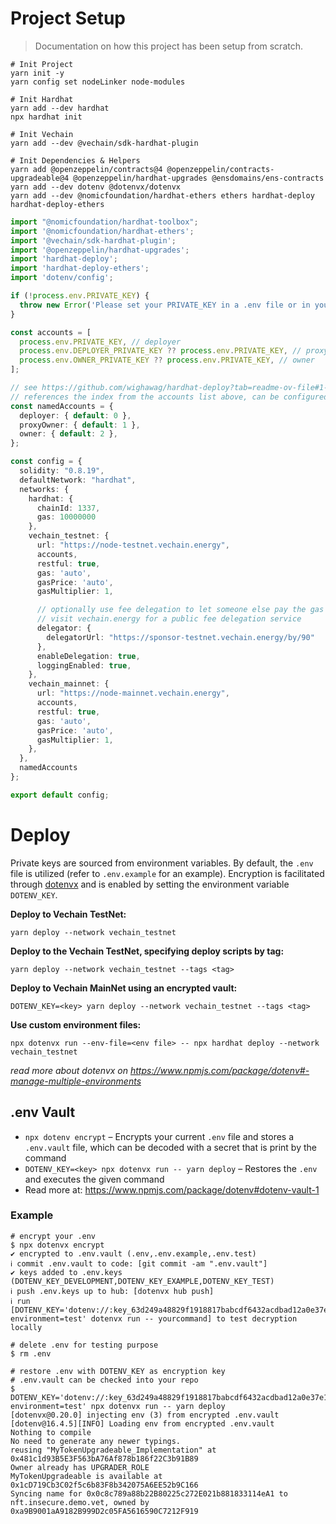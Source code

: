 # Project Setup

> Documentation on how this project has been setup from scratch.

```shell
# Init Project
yarn init -y
yarn config set nodeLinker node-modules

# Init Hardhat
yarn add --dev hardhat
npx hardhat init

# Init Vechain
yarn add --dev @vechain/sdk-hardhat-plugin

# Init Dependencies & Helpers
yarn add @openzeppelin/contracts@4 @openzeppelin/contracts-upgradeable@4 @openzeppelin/hardhat-upgrades @ensdomains/ens-contracts
yarn add --dev dotenv @dotenvx/dotenvx
yarn add --dev @nomicfoundation/hardhat-ethers ethers hardhat-deploy hardhat-deploy-ethers
```

```ts
import "@nomicfoundation/hardhat-toolbox";
import '@nomicfoundation/hardhat-ethers';
import '@vechain/sdk-hardhat-plugin';
import '@openzeppelin/hardhat-upgrades';
import 'hardhat-deploy';
import 'hardhat-deploy-ethers';
import 'dotenv/config';

if (!process.env.PRIVATE_KEY) {
  throw new Error('Please set your PRIVATE_KEY in a .env file or in your environment variables');
}

const accounts = [
  process.env.PRIVATE_KEY, // deployer
  process.env.DEPLOYER_PRIVATE_KEY ?? process.env.PRIVATE_KEY, // proxyOwner
  process.env.OWNER_PRIVATE_KEY ?? process.env.PRIVATE_KEY, // owner
];

// see https://github.com/wighawag/hardhat-deploy?tab=readme-ov-file#1-namedaccounts-ability-to-name-addresses
// references the index from the accounts list above, can be configured by network too
const namedAccounts = {
  deployer: { default: 0 },
  proxyOwner: { default: 1 },
  owner: { default: 2 },
};

const config = {
  solidity: "0.8.19",
  defaultNetwork: "hardhat",
  networks: {
    hardhat: {
      chainId: 1337,
      gas: 10000000
    },
    vechain_testnet: {
      url: "https://node-testnet.vechain.energy",
      accounts,
      restful: true,
      gas: 'auto',
      gasPrice: 'auto',
      gasMultiplier: 1,

      // optionally use fee delegation to let someone else pay the gas fees
      // visit vechain.energy for a public fee delegation service
      delegator: {
        delegatorUrl: "https://sponsor-testnet.vechain.energy/by/90"
      },
      enableDelegation: true,
      loggingEnabled: true,
    },
    vechain_mainnet: {
      url: "https://node-mainnet.vechain.energy",
      accounts,
      restful: true,
      gas: 'auto',
      gasPrice: 'auto',
      gasMultiplier: 1,
    },
  },
  namedAccounts
};

export default config;
```

# Deploy

Private keys are sourced from environment variables. By default, the `.env` file is utilized (refer to `.env.example` for an example). Encryption is facilitated through [dotenvx](https://www.npmjs.com/package/dotenv#-manage-multiple-environments) and is enabled by setting the environment variable `DOTENV_KEY`.

**Deploy to Vechain TestNet:**

```shell
yarn deploy --network vechain_testnet
```

**Deploy to the Vechain TestNet, specifying deploy scripts by tag:**

```shell
yarn deploy --network vechain_testnet --tags <tag>
```

**Deploy to Vechain MainNet using an encrypted vault:**

```shell
DOTENV_KEY=<key> yarn deploy --network vechain_testnet --tags <tag>
```

**Use custom environment files:**

```shell
npx dotenvx run --env-file=<env file> -- npx hardhat deploy --network vechain_testnet
```

_read more about dotenvx on https://www.npmjs.com/package/dotenv#-manage-multiple-environments_

## .env Vault

- `npx dotenv encrypt` – Encrypts your current `.env` file and stores a `.env.vault` file, which can be decoded with a secret that is print by the command
- `DOTENV_KEY=<key> npx dotenvx run -- yarn deploy` – Restores the `.env` and executes the given command
- Read more at: https://www.npmjs.com/package/dotenv#dotenv-vault-1

### Example

```shell
# encrypt your .env
$ npx dotenvx encrypt
✔ encrypted to .env.vault (.env,.env.example,.env.test)
ℹ commit .env.vault to code: [git commit -am ".env.vault"]
✔ keys added to .env.keys (DOTENV_KEY_DEVELOPMENT,DOTENV_KEY_EXAMPLE,DOTENV_KEY_TEST)
ℹ push .env.keys up to hub: [dotenvx hub push]
ℹ run [DOTENV_KEY='dotenv://:key_63d249a48829f1918817babcdf6432acdbad12a0e37e1dd41a1964c9afbed0ba@dotenvx.com/vault/.env.vault?environment=test' dotenvx run -- yourcommand] to test decryption locally

# delete .env for testing purpose
$ rm .env

# restore .env with DOTENV_KEY as encryption key
# .env.vault can be checked into your repo
$ DOTENV_KEY='dotenv://:key_63d249a48829f1918817babcdf6432acdbad12a0e37e1dd41a1964c9afbed0ba@dotenvx.com/vault/.env.vault?environment=test' npx dotenvx run -- yarn deploy
[dotenvx@0.20.0] injecting env (3) from encrypted .env.vault
[dotenv@16.4.5][INFO] Loading env from encrypted .env.vault
Nothing to compile
No need to generate any newer typings.
reusing "MyTokenUpgradeable_Implementation" at 0x481c1d93B5E3F563bA76Af878b186f22C3b91B89
Owner already has UPGRADER_ROLE
MyTokenUpgradeable is available at 0x1cD719Cb3C02f5c6b83F8b342075A6EE52b9C166
Syncing name for 0x0c8c789a88b22B80225c272E021b881833114eA1 to nft.insecure.demo.vet, owned by 0xa9B9001aA9182B999D2c05FA5616590C7212F919
```
